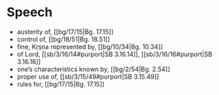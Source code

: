 # Speech

* austerity of, [[bg/17/15|Bg. 17.15]]
* control of, [[bg/18/51|Bg. 18.51]]
* fine, Kṛṣṇa represented by, [[bg/10/34|Bg. 10.34]]
* of Lord, [[sb/3/16/14#purport|SB 3.16.14]], [[sb/3/16/16#purport|SB 3.16.16]]
* one’s characteristics known by, [[bg/2/54|Bg. 2.54]]
* proper use of, [[sb/3/15/49#purport|SB 3.15.49]]
* rules for, [[bg/17/15|Bg. 17.15]]
